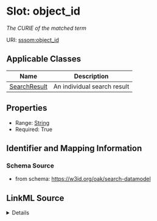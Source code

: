 # Slot: object_id
_The CURIE of the matched term_


URI: [sssom:object_id](http://w3id.org/sssom/object_id)



<!-- no inheritance hierarchy -->




## Applicable Classes

| Name | Description |
| --- | --- |
[SearchResult](SearchResult.md) | An individual search result






## Properties

* Range: [String](String.md)
* Required: True








## Identifier and Mapping Information







### Schema Source


* from schema: https://w3id.org/oak/search-datamodel




## LinkML Source

<details>
```yaml
name: object_id
description: The CURIE of the matched term
from_schema: https://w3id.org/oak/search-datamodel
rank: 1000
slot_uri: sssom:object_id
alias: object_id
owner: SearchResult
domain_of:
- SearchResult
range: string
required: true

```
</details>